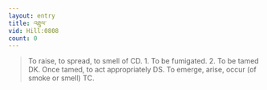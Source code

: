 ```yaml
---
layout: entry
title: འཐུལ་
vid: Hill:0808
count: 0
---
```

> To raise, to spread, to smell of CD\. 1\. To be fumigated\. 2\. To be tamed DK\. Once tamed, to act appropriately DS\. To emerge, arise, occur (of smoke or smell) TC\.


